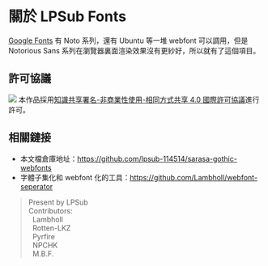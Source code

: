 # 關於 LPSub Fonts

[Google Fonts](https://developers.google.com/fonts/docs/getting_started) 有 Noto 系列，還有 Ubuntu 等一堆 webfont 可以調用，但是 Notorious Sans 系列在瀏覽器裏面渲染效果沒有更紗好，所以就有了這個項目。

## 許可協議
[![](https://i.creativecommons.org/l/by-nc-sa/4.0/88x31.png)](https://creativecommons.org/licenses/by-nc-sa/4.0/deed.zh_TW)
本作品採用[知識共享署名-非商業性使用-相同方式共享 4.0 國際許可協議](https://creativecommons.org/licenses/by-nc-sa/4.0/deed.zh_TW)進行許可。

## 相關鏈接

- 本文檔倉庫地址：<https://github.com/lpsub-114514/sarasa-gothic-webfonts>
- 字體子集化和 webfont 化的工具：<https://github.com/Lambholl/webfont-seperator>

> Present by LPSub<br>
> Contributors: <br>
>&nbsp;&nbsp;Lambholl<br>
>&nbsp;&nbsp;Rotten-LKZ<br>
>&nbsp;&nbsp;Pyrfire<br>
>&nbsp;&nbsp;NPCHK<br>
>&nbsp;&nbsp;M.B.F.